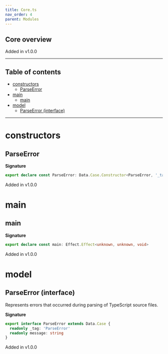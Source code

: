 ```yaml
---
title: Core.ts
nav_order: 4
parent: Modules
---
```


## Core overview

Added in v1.0.0

---

<h2 class="text-delta">Table of contents</h2>

- [constructors](#constructors)
  - [ParseError](#parseerror)
- [main](#main)
  - [main](#main-1)
- [model](#model)
  - [ParseError (interface)](#parseerror-interface)

---

# constructors

## ParseError

**Signature**

```ts
export declare const ParseError: Data.Case.Constructor<ParseError, '_tag'>
```

Added in v1.0.0

# main

## main

**Signature**

```ts
export declare const main: Effect.Effect<unknown, unknown, void>
```

Added in v1.0.0

# model

## ParseError (interface)

Represents errors that occurred during parsing of TypeScript source files.

**Signature**

```ts
export interface ParseError extends Data.Case {
  readonly _tag: 'ParseError'
  readonly message: string
}
```

Added in v1.0.0
